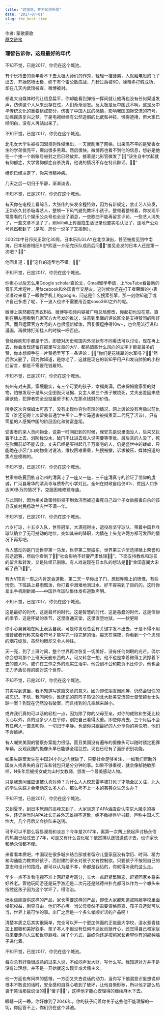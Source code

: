 ```yaml
---
title: "这盛世，并不如你所愿"
date: '2017-07-01'
slug: the_best_time
---
```


作者: 蒙歌蒙歌  
<a href=https://commondatastorage.googleapis.com/letscorp_archive/archives/120876 target="_blank" >原文链接</a>

### 理智告诉你，这是最好的年代

不知不觉，已是2017，你仍在这个城池。

有个玩搏击的青年看不下去太极大师们的作秀，轻轻一推徒弟，人就触电般的飞了出去，开始怒喷太极，终于有个雷公敢应战，几秒过后被KO，徐晓冬打假成功，却在几天内武馆被查，微博被封。

都说大自媒体时代让信息扁平，你却能看到弹指一挥间就让他再也没有任何渠道发声，仿佛这个人从来没存在过，人们渐渐淡忘。反太极是反中国武术啊，这是反中华传统文化的重要组成部分，伤害了中国人民的感情，影响我国国际交流的符号，动摇民族复兴之梦。于是电视继续有公然造假的比武和神技，懒得遮掩，但大家已经明白，没有人再站出来了。

不知不觉，已是2017，你仍在这个城池。

北电女大学生被校园潜规则性侵爆出，一天就刷爆了网络。出来鸣不平的是受害女生的学弟侯亮平，爆出很多黑幕。然后很快，微博再也看不到他的信息，想必是他在一个接一个新账号被封之后已经放弃。接着是北影官微发了“该生自中学起就有抑郁症，大学曾抑郁症自杀洗胃，他说的情况不存在特此辟谣。”

组织已经决定了，你来当精神病。

几天之后一切归于平静，渐渐淡去。

不知不觉，已是2017，你仍在这个城池。

有天你在电视上看综艺，大张伟的头发全程特效，因为有新规定，禁止艺人染发，正如永久封杀吸毒艺人，整顿一下风气避免教坏小孩子。整顿着整顿着，你发现平常爱看的几个娱乐公众号也全没了消息，一些歌曲不能再留言评论，一些艺人消失了，一些文章不见了了，刷bilibili上传自拍生活记录也要实名认证了，连地产公众号竟然都封了（是呢，房价一说多了又挨删）。

2002年中日邦交正常化30周，日本乐队GLAY在北京演出，甚至被接见到中南海，日本前首相细川护熙逐一介绍完乐队成员后问“接见金发的日本人还是第一次吧？”

他回复道：“这样的造型也不错。”

不知不觉，已是2017，你仍在这个城池。

你担心以后怎么用Google scholar查论文，Gmail留学申请，上YouTube看最新的音乐艺术短片，用facebook和外国青年交朋友。这时候你还在打王者荣耀的小表弟凑过来看了一眼你手机上的google，问这是什么搜索引擎，那一刻你知道了或许自己多虑了呢，下一波人也许不需要用百度soso360之外的呢。

微博上突然都在热议B站、微博等视频内容被广电总局整改，你起初也没在意。直到在朋友圈看到几家官方大号发的推送，注意到里面的评论区全是支持赞同的叫好声。而且运营官方大号的人也很懂新媒体，回复很逗挣得10w+，也会用流行语和漫画，再微博打架挂人的时候一呼百应。

曾经你刷知乎都是干货，即使对历史和国内外现状有不同看法可以讨论，现在再上去，你会发现还留在那里写文章的大V，都熟谙些什么风向的文字才能拿最多的赞，你本想顺手在一片赞扬里写下一条评论：“你们是花钱雇的水军吗？”然后你又删了，因为你知道，是你老了，这就是现在的新知乎用户和发自肺腑的小粉红留言，都是不需要花钱雇的。

不知不觉，已是2017，你仍在这个城池。

杭州有对夫妻，家境殷实，有三个可爱的孩子，幸福美满。后来保姆偷家里的财物，怕被发现于是纵火企图毁灭证据，女主人和三个孩子被烧死，丈夫出差回来悲痛欲绝，犯罪者完全没掂量房子和人在那点钱财的价值。

所幸这次穷保姆太可恶了，没有出现你穷你有理的情况，网上舆论没有再像以前仇富（谁还记得上次留美普通学生买个二手宝马遇害被指责富二代死了活该），只有零星的人感慨中国的阶层固化和贫富差距。

受害者的亲人责问物业，说第一时间赶到的时候，保安先是说里面没人，后来又拦着不让上去，消防栓没水，破门不让进去救人说需要等审批。最后真的人没了，死在你面前却不能去救。丈夫已经是买得起几千万豪宅的人，仍是盛世中的蝼蚁，只能跪在小区门口向物业讨说法，维权困难重重，热搜被撤，诉求被压，媒体报道的焦点是模糊的。

不知不觉，已是2017，你仍在这个城池。

甘肃省临夏回族自治州的清真寺了一座又一座，三千座清真寺的验证了信仰的虔诚，广河县奢华的清真寺与质朴的小学对比，全州在财政自给仅6%、贫困人口多达90多万的情况下，克服困难修建寺庙。

与此同时，因为相关政策倾斜领不到救济而被迫毒死自己四个子女后服毒自杀的该县汉族村民杨改兰去世不满一年。

不知不觉，已是2017，你仍在这个城池。

六岁打球，十五岁入队，世界冠军，大满冠得主，退役后坚守球队，带着中国乒乓球队确立了无可撼动的地位。突如其来的降职，内情在上头允许两方都可发声的情况下再写吧。

令人感动的是门徒世界第一马龙，世界第二樊振东，世界第三许昕选择赌上荣誉和前途退赛，然后你看到了“社会影响不好要严肃处理”，下面支持教练和球员的留言和转发，又是陆续已删除。有人戏说现在日本队的想法是“金国喜闻大宋斩了岳飞”。

有大V预言一周之内肯定会道歉，第二天一早你出了门，想起昨晚上的愤慨，有些恍惚。下班路上暴雨瓢泼，你打着伞艰难地淌过水，好不容易到了目的的，这时你拿出手机刷新闻——中国乒乓球队集体发布道歉声明。

不知不觉，已是2017，你仍在这个城池。

这是最好的时代，这是最坏的时代，这是智慧的时代，这是愚蠢的时代，这是信仰的季节，这是怀疑的季节，这里直通天堂，这里直堕地狱。——狄更斯

你小心翼翼地在网上表达自我，可是你发现总会有关键字发不出去，于是不得不用谐音或者代称夹杂着符号才能写完一段完整的话。每天在深夜，你看到一个个思想的烟花绽放，虽然灼眼却又令人神往。

天一亮，到了上班时间，整个世界再次恢复一切美好，没有任何刺眼的光芒。偶尔你会想骂那个上班天天删东西的人，可又转念一想，他不也是拿着微薄工资撑着下去的苦人吗，或许在工作之外的现实生活中，他受到不公和欺负不比你少，他也会无力矛盾彷徨的面对这个世界。

不知不觉，已是2017，你仍在这个城池。

其实写到这里，我不知道写这篇文章的意义。因为即使朋友圈刷屏，仍然会很快的被忘记。不信，我问问你，谁还记的前阵子热议的北大赴美交流硕士章莹颖女士失踪一案？到现在仍然没有破案，而且找到的几率越来越小。

或许我们真的可以活的轻松一点，因为除了你的父母至亲，对你的成败和生死比较关心以外，真的没多少人在乎你，别把自己看得太重。即使你离去，三个月后不会有任何人一直念叨你，一切归于平静。也请你只跟最好的人分享你的喜悦吧，他们不会嫉妒。

有人嘲笑美国的警察办案能力很低，而且美国没有遍布的摄像头可以随时锁定犯罪车辆，反观我国的摄像头早已能够全程监控，现在已经有了面部识别功能。

如果失踪案发生在中国24小时之内就破了，只要社会足够关注，一如我们帮助外国友人找丢失的自行车和钱包只是分分钟的事。如果不够重视，就会像郜艳敏那样，N多年后被拐女成为山村女教师，颁发一个最美感动人物。

只是我想问谁应该被认真对待？为什么人大校友雷羊被打死了才能全民关注，北大的学生失踪才会牵动这么多人心，那么考不上一本的芸芸众生怎么办？

不知不觉，已是2017，你仍在这个城池。

又到夏季，到日本旅游的高峰又到了，大家淡忘了APA酒店否认南京大屠杀的事件，还记得当时APA社长元谷外志雄拒不道歉，绝不撤掉辱华书籍，声称中国人忘性大，几个月后又会排队来送钱。

可不可以不那么容易漠视和淡忘？今年是2017年，离第一次网上掀起声讨杨永信的热潮已经过去了7年，可是又有什么变化呢？依然排队送钱送孩子去，也许家长和杨永信都不傻。

来看看本质吧，中国现在很多城乡结合部或者留守儿童家庭没有学历、时间、精力和沟通能力教育好孩子，而封建的家长对孩子又有控制欲。只要孩子不按照自己的意志和设计的路线，都可以认为是不孝，命都是我给的，你就得听我的这么走。

年少一点不准看电视不准上网赶紧考高分，长大一点赶紧繁殖恋，赶紧回家乡将来好养老。管他玩网游还是玩手游还是二次元还是赌德州扑克都可以作为一个噱头来指控这孩子因为这个学坏了，得治治。

杨永信能提供这样的产品，家长需要这样的产品，即使大家都知道戒网瘾学校里面侵犯权益、剥夺自由，他们不心疼。当父母竟然不需要资格审查、孩子自选就可以当，世界上最可怕的事。出厂之后是一个多么孝顺听话的产品啊！

清楚本质之后其实很简单，完全可以开一个更加体面的正能量大学校，温水煮青蛙加上蜜糖和美好叙事，孩子本人不但没有任何不适反而挺开心，还觉得自己和家庭将来要走向人生和世界巅峰。换了个方式，最终你还是按照家长希望你有的那种脑子进化着。

不知不觉，已是2017，你仍在这个城池。

每次总有好像很成熟的过来人说，不如闷声发大财，写什么写。我知道对方并不是没有过理想，并不是一开始就这么现实或犬儒主义。

他一方面也有同样的感慨，一方面又失去说话的动力，当你写下他潜意识里想说却根本不敢说的话时，安全感和自尊心收到了破坏，让他自惭形秽，所以他才那么热衷于笑话那些说话的“傻子”，这样他才能心安理得的继续麻木下去。

眼睛一闭一睁，你好像到了2046年。你的孩子问着你关于这些他不能理解的一切，你回答不上，你们仍在这个城池。
